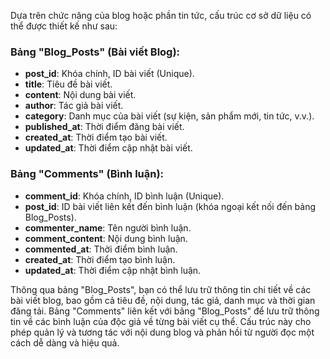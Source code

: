 Dựa trên chức năng của blog hoặc phần tin tức, cấu trúc cơ sở dữ liệu có thể được thiết kế như sau:

### Bảng "Blog_Posts" (Bài viết Blog):

- **post_id**: Khóa chính, ID bài viết (Unique).
- **title**: Tiêu đề bài viết.
- **content**: Nội dung bài viết.
- **author**: Tác giả bài viết.
- **category**: Danh mục của bài viết (sự kiện, sản phẩm mới, tin tức, v.v.).
- **published_at**: Thời điểm đăng bài viết.
- **created_at**: Thời điểm tạo bài viết.
- **updated_at**: Thời điểm cập nhật bài viết.

### Bảng "Comments" (Bình luận):

- **comment_id**: Khóa chính, ID bình luận (Unique).
- **post_id**: ID bài viết liên kết đến bình luận (khóa ngoại kết nối đến bảng Blog_Posts).
- **commenter_name**: Tên người bình luận.
- **comment_content**: Nội dung bình luận.
- **commented_at**: Thời điểm bình luận.
- **created_at**: Thời điểm tạo bình luận.
- **updated_at**: Thời điểm cập nhật bình luận.

Thông qua bảng "Blog_Posts", bạn có thể lưu trữ thông tin chi tiết về các bài viết blog, bao gồm cả tiêu đề, nội dung, tác giả, danh mục và thời gian đăng tải. Bảng "Comments" liên kết với bảng "Blog_Posts" để lưu trữ thông tin về các bình luận của độc giả về từng bài viết cụ thể. Cấu trúc này cho phép quản lý và tương tác với nội dung blog và phản hồi từ người đọc một cách dễ dàng và hiệu quả.
